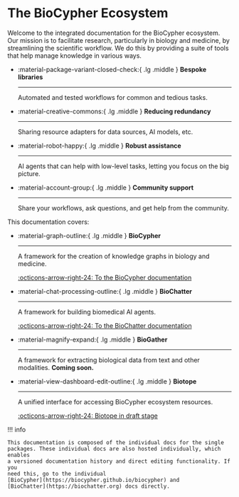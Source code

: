 # The BioCypher Ecosystem

Welcome to the integrated documentation for the BioCypher ecosystem. Our
mission is to facilitate research, particularly in biology and medicine, by
streamlining the scientific workflow. We do this by providing a suite of tools
that help manage knowledge in various ways.

<div class="grid cards grid-2" markdown>

-   :material-package-variant-closed-check:{ .lg .middle } __Bespoke libraries__

    ---

    Automated and tested workflows for common and tedious tasks.

-   :material-creative-commons:{ .lg .middle } __Reducing redundancy__

    ---

    Sharing resource adapters for data sources, AI models, etc.

</div>

<div class="grid cards grid-2" markdown>

-   :material-robot-happy:{ .lg .middle } __Robust assistance__

    ---

    AI agents that can help with low-level tasks, letting you focus on the big
    picture.

-   :material-account-group:{ .lg .middle } __Community support__

    ---

    Share your workflows, ask questions, and get help from the community.

</div>

This documentation covers:

<div class="grid cards" markdown>

-   :material-graph-outline:{ .lg .middle } __BioCypher__

    ---

    A framework for the creation of knowledge graphs in biology and medicine.

    [:octicons-arrow-right-24: To the BioCypher documentation](biocypher)

</div>

<div class="grid cards" markdown>

-   :material-chat-processing-outline:{ .lg .middle } __BioChatter__

    ---

    A framework for building biomedical AI agents.

    [:octicons-arrow-right-24: To the BioChatter documentation](biochatter)

</div>

<div class="grid cards" markdown>

-   :material-magnify-expand:{ .lg .middle } __BioGather__

    ---

    A framework for extracting biological data from text and other modalities.
    **Coming soon.**

</div>

<div class="grid cards" markdown>

-   :material-view-dashboard-edit-outline:{ .lg .middle } __Biotope__

    ---

    A unified interface for accessing BioCypher ecosystem resources.
    
    [:octicons-arrow-right-24: Biotope in draft stage](biotope)

</div>

!!! info

    This documentation is composed of the individual docs for the single
    packages. These individual docs are also hosted individually, which enables
    a versioned documentation history and direct editing functionality. If you
    need this, go to the individual
    [BioCypher](https://biocypher.github.io/biocypher) and
    [BioChatter](https://biochatter.org) docs directly.

